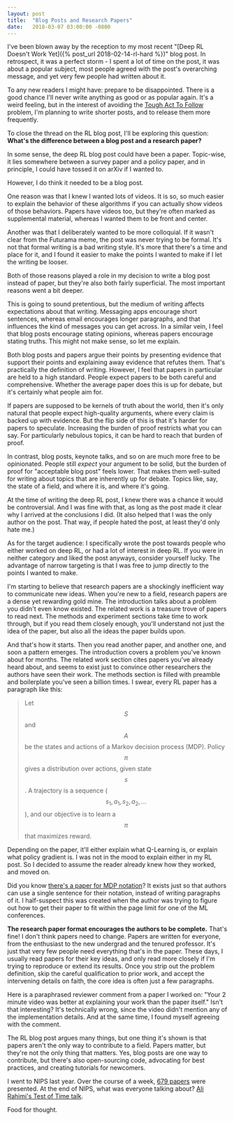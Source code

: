 ```yaml
---
layout: post
title:  "Blog Posts and Research Papers"
date:   2018-03-07 03:00:00 -0800
---
```


I've been blown away by the reception to my most recent
"[Deep RL Doesn't Work Yet]({% post_url 2018-02-14-rl-hard %})" blog post. In retrospect, it was a perfect storm - I spent a lot of
time on the post, it was about a popular subject, most people agreed with
the post's overarching message, and yet very few people had written about it.

To any new readers I might have: prepare to be disappointed. There is a good
chance I'll never write anything as good or as popular again. It's a weird
feeling, but in the interest of avoiding the [Tough Act To Follow](http://tvtropes.org/pmwiki/pmwiki.php/Main/ToughActToFollow)
problem, I'm planning to write shorter posts, and to release them more
frequently.

To close the thread on the RL blog post,
I'll be exploring this question: **What's the
difference between a blog post and a research paper?**

In some sense, the deep RL blog post could have been a paper. Topic-wise, it
lies somewhere between a survey paper and a policy paper, and in principle,
I could have tossed it on arXiv if I wanted to.

However, I do think it needed to be a blog post.

One reason was that I knew I wanted lots of videos.
It is so, so much easier to explain the behavior of these algorithms
if you can actually show videos of those behaviors. Papers have videos
too, but they're often marked as supplemental material, whereas I wanted them
to be front and center.

Another was that I deliberately wanted to be more colloquial. If
it wasn't clear from the Futurama meme, the post was never trying to be
formal. It's not that formal writing is a bad writing style.
It's more that there's a time and place for it, and I found it easier to make
the points I wanted to make if I let the writing be looser.

Both of those reasons played a role in my decision to write a blog post
instead of paper, but they're also both fairly superficial. The most important
reasons went a bit deeper.

This is going to sound pretentious, but the medium of writing
affects expectations about that writing. Messaging apps encourage short
sentences, whereas email encourages longer paragraphs, and that influences the
kind of messages you can get across. In a similar vein, I feel
that blog posts encourage stating opinions, whereas papers encourage stating
truths. This might not make sense, so let me explain.

Both blog posts
and papers argue their points by presenting evidence that support their points
and explaining away evidence that refutes them. That's practically the definition
of writing. However, I feel that papers in particular are held to a high
standard. People expect papers to be both careful and comprehensive.
Whether the average paper does this is
up for debate, but it's certainly what people aim for.

If papers are supposed to be kernels of truth about the world, then it's only
natural that people expect high-quality arguments, where every claim is backed
up with evidence. But the flip side of this is that
it's harder for papers to speculate. Increasing the burden of proof restricts
what you can say. For particularly nebulous topics, it can be hard to reach that
burden of proof.

In contrast, blog posts, keynote talks, and so on are much more free to
be opinionated.
People still *expect* your argument to be solid, but the burden of proof for
"acceptable blog post" feels lower.
That makes them well-suited for writing about topics
that are inherently up for debate. Topics like, say, the state of a field, and
where it is, and where it's going.

At the time of writing the deep RL post, I knew there was a chance it would be
controversial. And I was fine with that, as long as the post made it clear why
I arrived at the conclusions I did. (It also helped that I was the only author
on the post. That way, if people hated the post, at least they'd only hate me.)

As for the target audience: I specifically wrote the post towards people who
either worked on deep RL, or had a lot of interest in deep RL. If you were in
neither category and liked the post anyways, consider yourself lucky.
The advantage of narrow targeting is that I was free to jump directly to the
points I wanted to make.

I'm starting to believe that research papers are a shockingly inefficient
way to communicate new ideas.
When you're new to a field, research papers are a dense yet rewarding gold mine.
The introduction talks about a problem you didn't even know existed. The
related work is a treasure trove of papers to read next. The methods
and experiment sections take time to work through, but if you read them closely
enough, you'll understand not just the idea of the paper, but also all the ideas
the paper builds upon.

And that's how it starts. Then you read another paper, and another one, and soon
a pattern emerges.
The introduction covers a problem you've known about for months.
The related work section cites papers you've already heard about,
and seems to exist just to convince other researchers the authors have seen
their work. The methods section is filled with preamble and
boilerplate you've seen a billion times. I swear, every RL paper has a paragraph
like this:

> Let $$S$$ and $$A$$ be the states and actions of a Markov decision
process (MDP). Policy $$\pi$$ gives a distribution over actions, given state
$$s$$. A trajectory is a sequence ($$s_1, a_1, s_2, a_2, \ldots$$), and our
objective is to learn a $$\pi$$ that maximizes reward.

Depending on the paper,
it'll either explain what Q-Learning is, or explain what policy gradient is.
I was not in the mood to explain either in my RL post. So I decided to assume
the reader already knew how they worked, and moved on.

Did you know [there's a paper for MDP notation](https://arxiv.org/abs/1512.09075)?
It exists just so that authors can use a single sentence for their notation,
instead of writing paragraphs of it. I half-suspect this was created when the
author was trying to figure out how to get their paper to fit within the page
limit for one of the ML conferences.

**The research paper format encourages the authors to be complete.** That's fine! I
don't think papers need to change. Papers are written
for everyone, from the enthusiast to the new undergrad and the tenured
professor. It's just that very few people need everything that's in the paper.
These days, I usually read papers for their key ideas, and only read more
closely if I'm trying to reproduce or extend its results.
Once you strip out the problem definition, skip the careful qualification to prior
work, and accept the intervening details on faith, the core idea is often just
a few paragraphs.

Here is a paraphrased reviewer comment from a paper I worked on: "Your 2 minute
video was better at explaining your work than the paper itself."
Isn't that interesting? It's technically wrong, since the video didn't mention
any of the implementation details. And at the same time, I found myself
agreeing with the comment.

The RL blog post argues many things, but one thing it's shown is that papers
aren't the only way to contribute to a field. Papers matter, but they're not
the only thing that matters. Yes, blog posts are one way to contribute, but
there's also open-sourcing code, advocating for best practices, and creating
tutorials for newcomers.

I went to NIPS last year. Over the course of a week, [679 papers](https://unsupervisedmethods.com/nips-accepted-papers-stats-26f124843aa0)
were presented. At the end of NIPS, what was everyone talking about?
[Ali Rahimi's Test of Time talk](http://www.argmin.net/2017/12/05/kitchen-sinks/).

Food for thought.
